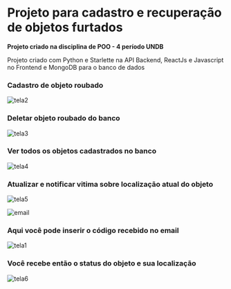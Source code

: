 <h1> Projeto para cadastro e recuperação de objetos furtados</h1> 
<strong>Projeto criado na disciplina de POO - 4 período UNDB</strong>
<p>Projeto criado com Python e Starlette na API Backend, ReactJs e Javascript no Frontend e MongoDB para o banco de dados</p>

<h3>Cadastro de objeto roubado</h3>

![tela2](https://user-images.githubusercontent.com/72887949/173126516-92c7c435-c16a-4bf0-8ca6-0f7ed4c893cb.png)

<h3>Deletar objeto roubado do banco</h3>

![tela3](https://user-images.githubusercontent.com/72887949/173126613-4968e29f-f64f-4ebc-bcd5-7c1ba6a4967b.png)

<h3>Ver todos os objetos cadastrados no banco</h3>

![tela4](https://user-images.githubusercontent.com/72887949/173126622-1eb3f569-a0f3-403c-8471-4705fe628f78.png)

<h3>Atualizar e notificar vitima sobre localização atual do objeto</h3>

![tela5](https://user-images.githubusercontent.com/72887949/173126636-8131b375-841a-449f-858a-1cc2a101ef8c.png)

![email](https://user-images.githubusercontent.com/72887949/173126705-8c6de419-e26b-4254-9ac3-509291057778.png)

<h3>Aqui você pode inserir o código recebido no email</h3>

![tela1](https://user-images.githubusercontent.com/72887949/173126275-a81a84e5-e7fc-4cde-bff8-ff47f99f9859.png)

<h3>Você recebe então o status do objeto e sua localização</h3>

![tela6](https://user-images.githubusercontent.com/72887949/173126648-8282ec4b-24ba-4163-9adc-504d7ef61323.png)


